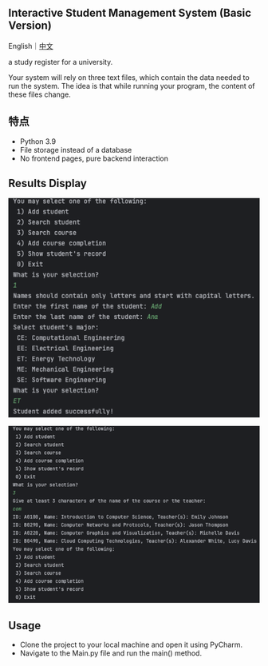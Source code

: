## Interactive Student Management System (Basic Version)

English｜[中文](./readme_ch.md)

a study register for a university.

Your system will rely on three text files, which contain the data needed to run the system. The idea is that while running your program, the content of these files change. 

## 特点

- Python 3.9
- File storage instead of a database
- No frontend pages, pure backend interaction

## Results Display

![result1](./resource/result1.png)

![result2](./resource/result2.png)

## Usage
- Clone the project to your local machine and open it using PyCharm.
- Navigate to the Main.py file and run the main() method.